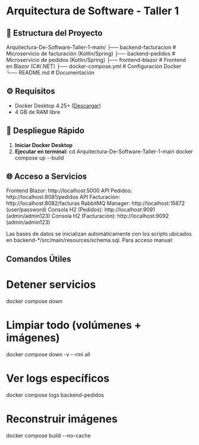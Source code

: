 # Arquitectura de Software - Taller 1

## 📂 Estructura del Proyecto
Arquitectura-De-Software-Taller-1-main/
├── backend-facturacion # Microservicio de facturación (Kotlin/Spring)
├── backend-pedidos # Microservicio de pedidos (Kotlin/Spring)
├── frontend-blazor # Frontend en Blazor (C#/.NET)
├── docker-compose.yml # Configuración Docker
└── README.md # Documentación
## ⚙️ Requisitos
- Docker Desktop 4.25+ ([Descargar](https://www.docker.com/products/docker-desktop/))
- 4 GB de RAM libre

## 🚀 Despliegue Rápido
1. **Iniciar Docker Desktop**
2. **Ejecutar en terminal:**
cd Arquitectura-De-Software-Taller-1-main
docker compose up --build
## 🌐 Acceso a Servicios
Frontend Blazor: http://localhost:5000
API Pedidos: http://localhost:8081/pedidos
API Facturación: http://localhost:8082/facturas
RabbitMQ Manager: http://localhost:15672 (user/password)
Consola H2 (Pedidos): http://localhost:9091 (admin/admin123)
Consola H2 (Facturación): http://localhost:9092 (admin/admin123)

Las bases de datos se inicializan automáticamente con los scripts ubicados en backend-*/src/main/resources/schema.sql. Para acceso manual:

## Comandos Útiles
# Detener servicios
docker compose down
# Limpiar todo (volúmenes + imágenes)
docker compose down -v --rmi all
# Ver logs específicos
docker compose logs backend-pedidos
# Reconstruir imágenes
docker compose build --no-cache
